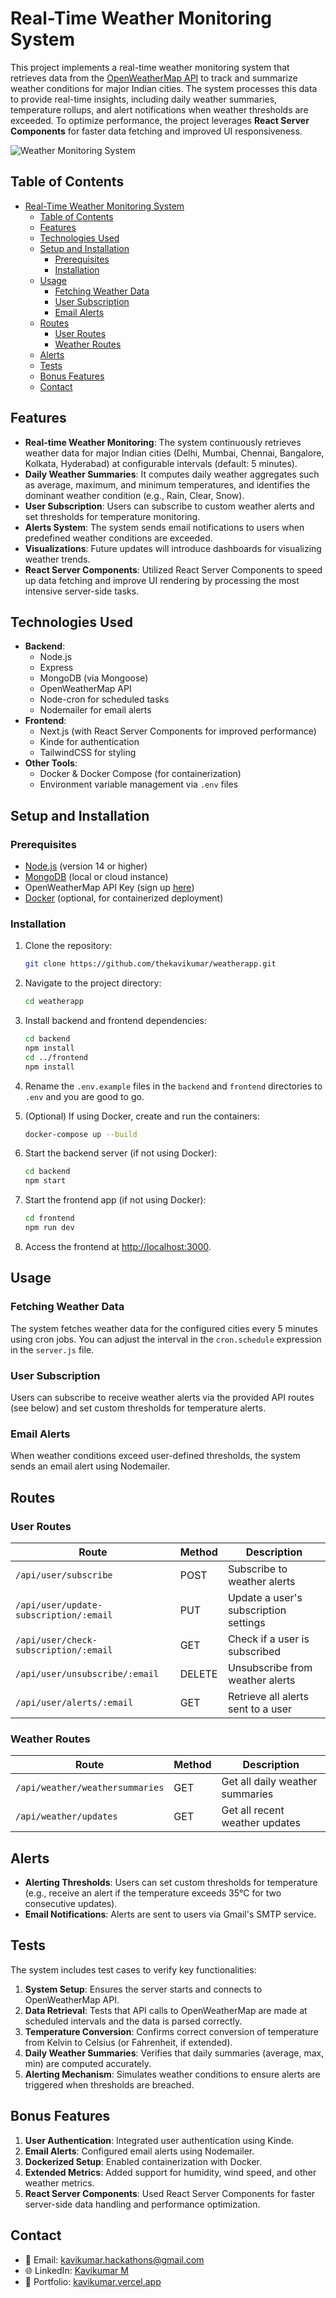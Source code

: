 # Real-Time Weather Monitoring System

This project implements a real-time weather monitoring system that retrieves data from the [OpenWeatherMap API](https://openweathermap.org/) to track and summarize weather conditions for major Indian cities. The system processes this data to provide real-time insights, including daily weather summaries, temperature rollups, and alert notifications when weather thresholds are exceeded. To optimize performance, the project leverages **React Server Components** for faster data fetching and improved UI responsiveness.

![Weather Monitoring System](./images/banner.png)

## Table of Contents

- [Real-Time Weather Monitoring System](#real-time-weather-monitoring-system)
  - [Table of Contents](#table-of-contents)
  - [Features](#features)
  - [Technologies Used](#technologies-used)
  - [Setup and Installation](#setup-and-installation)
    - [Prerequisites](#prerequisites)
    - [Installation](#installation)
  - [Usage](#usage)
    - [Fetching Weather Data](#fetching-weather-data)
    - [User Subscription](#user-subscription)
    - [Email Alerts](#email-alerts)
  - [Routes](#routes)
    - [User Routes](#user-routes)
    - [Weather Routes](#weather-routes)
  - [Alerts](#alerts)
  - [Tests](#tests)
  - [Bonus Features](#bonus-features)
  - [Contact](#contact)

## Features

- **Real-time Weather Monitoring**: The system continuously retrieves weather data for major Indian cities (Delhi, Mumbai, Chennai, Bangalore, Kolkata, Hyderabad) at configurable intervals (default: 5 minutes).
- **Daily Weather Summaries**: It computes daily weather aggregates such as average, maximum, and minimum temperatures, and identifies the dominant weather condition (e.g., Rain, Clear, Snow).
- **User Subscription**: Users can subscribe to custom weather alerts and set thresholds for temperature monitoring.
- **Alerts System**: The system sends email notifications to users when predefined weather conditions are exceeded.
- **Visualizations**: Future updates will introduce dashboards for visualizing weather trends.
- **React Server Components**: Utilized React Server Components to speed up data fetching and improve UI rendering by processing the most intensive server-side tasks.

## Technologies Used

- **Backend**:
  - Node.js
  - Express
  - MongoDB (via Mongoose)
  - OpenWeatherMap API
  - Node-cron for scheduled tasks
  - Nodemailer for email alerts
- **Frontend**:
  - Next.js (with React Server Components for improved performance)
  - Kinde for authentication
  - TailwindCSS for styling
- **Other Tools**:
  - Docker & Docker Compose (for containerization)
  - Environment variable management via `.env` files

## Setup and Installation

### Prerequisites

- [Node.js](https://nodejs.org/en/) (version 14 or higher)
- [MongoDB](https://www.mongodb.com/) (local or cloud instance)
- OpenWeatherMap API Key (sign up [here](https://home.openweathermap.org/users/sign_up))
- [Docker](https://www.docker.com/) (optional, for containerized deployment)

### Installation

1. Clone the repository:

   ```bash
   git clone https://github.com/thekavikumar/weatherapp.git
   ```

2. Navigate to the project directory:

   ```bash
   cd weatherapp
   ```

3. Install backend and frontend dependencies:

   ```bash
   cd backend
   npm install
   cd ../frontend
   npm install
   ```

4. Rename the `.env.example` files in the `backend` and `frontend` directories to `.env` and you are good to go.

5. (Optional) If using Docker, create and run the containers:

   ```bash
   docker-compose up --build
   ```

6. Start the backend server (if not using Docker):

   ```bash
   cd backend
   npm start
   ```

7. Start the frontend app (if not using Docker):

   ```bash
   cd frontend
   npm run dev
   ```

8. Access the frontend at [http://localhost:3000](http://localhost:3000).

## Usage

### Fetching Weather Data

The system fetches weather data for the configured cities every 5 minutes using cron jobs. You can adjust the interval in the `cron.schedule` expression in the `server.js` file.

### User Subscription

Users can subscribe to receive weather alerts via the provided API routes (see below) and set custom thresholds for temperature alerts.

### Email Alerts

When weather conditions exceed user-defined thresholds, the system sends an email alert using Nodemailer.

## Routes

### User Routes

| Route                                  | Method | Description                           |
| -------------------------------------- | ------ | ------------------------------------- |
| `/api/user/subscribe`                  | POST   | Subscribe to weather alerts           |
| `/api/user/update-subscription/:email` | PUT    | Update a user's subscription settings |
| `/api/user/check-subscription/:email`  | GET    | Check if a user is subscribed         |
| `/api/user/unsubscribe/:email`         | DELETE | Unsubscribe from weather alerts       |
| `/api/user/alerts/:email`              | GET    | Retrieve all alerts sent to a user    |

### Weather Routes

| Route                           | Method | Description                     |
| ------------------------------- | ------ | ------------------------------- |
| `/api/weather/weathersummaries` | GET    | Get all daily weather summaries |
| `/api/weather/updates`          | GET    | Get all recent weather updates  |

## Alerts

- **Alerting Thresholds**: Users can set custom thresholds for temperature (e.g., receive an alert if the temperature exceeds 35°C for two consecutive updates).
- **Email Notifications**: Alerts are sent to users via Gmail's SMTP service.

## Tests

The system includes test cases to verify key functionalities:

1. **System Setup**: Ensures the server starts and connects to OpenWeatherMap API.
2. **Data Retrieval**: Tests that API calls to OpenWeatherMap are made at scheduled intervals and the data is parsed correctly.
3. **Temperature Conversion**: Confirms correct conversion of temperature from Kelvin to Celsius (or Fahrenheit, if extended).
4. **Daily Weather Summaries**: Verifies that daily summaries (average, max, min) are computed accurately.
5. **Alerting Mechanism**: Simulates weather conditions to ensure alerts are triggered when thresholds are breached.

## Bonus Features

1. **User Authentication**: Integrated user authentication using Kinde.
2. **Email Alerts**: Configured email alerts using Nodemailer.
3. **Dockerized Setup**: Enabled containerization with Docker.
4. **Extended Metrics**: Added support for humidity, wind speed, and other weather metrics.
5. **React Server Components**: Used React Server Components for faster server-side data handling and performance optimization.

## Contact

- 📩 Email: kavikumar.hackathons@gmail.com
- 🌐 LinkedIn: [Kavikumar M](https://www.linkedin.com/in/thekavikumar/)
- 🚀 Portfolio: [kavikumar.vercel.app](https://kavikumar.vercel.app/)
